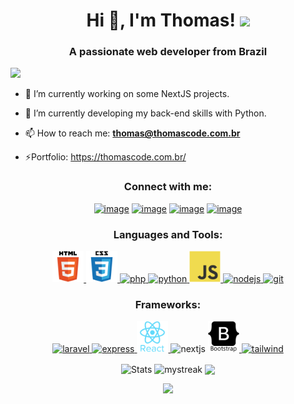 <h1 align="center">Hi 👋, I'm Thomas! <img height="20" src="https://emoji.gg/assets/emoji/2843-verified-developer-badge-skyblue.png"></h1>
<h3 align="center">A passionate web developer from Brazil</h3>

<a href="https://www.youtube.com/watch?v=dQw4w9WgXcQ"><img src="https://user-images.githubusercontent.com/73097560/115834477-dbab4500-a447-11eb-908a-139a6edaec5c.gif"></a>


- 🔭 I’m currently working on some NextJS projects.

- 🌱 I’m currently developing my back-end skills with Python.

- 📫 How to reach me: **thomas@thomascode.com.br**

- ⚡Portfolio: https://thomascode.com.br/


<h3 align="center">Connect with me:</h3>
<div align="center">
  
  [![image](https://img.shields.io/badge/LinkedIn-0077B5?style=for-the-badge&logo=linkedin&logoColor=white)](https://www.linkedin.com/in/thomasaleknovic/)
[![image](https://img.shields.io/badge/Instagram-E4405F?style=for-the-badge&logo=instagram&logoColor=white)](https://www.instagram.com/thomas_aleknovic/)
[![image](https://img.shields.io/badge/Twitter-1DA1F2?style=for-the-badge&logo=twitter&logoColor=white)](https://twitter.com/Taleknovic)
[![image](https://img.shields.io/badge/Mail-D14836?style=for-the-badge&logo=gmail&logoColor=white)](mailto:thomas@thomascode.com.br)

  <h3 align="center">Languages and Tools:</h3>

<p align="center"> 
  <a href="https://www.w3.org/html/" target="_blank"> 
    <img src="https://raw.githubusercontent.com/devicons/devicon/master/icons/html5/html5-original-wordmark.svg" alt="html5" width="50" height="50"/> 
  </a>
  <a href="https://www.w3schools.com/css/" target="_blank"> 
    <img src="https://raw.githubusercontent.com/devicons/devicon/master/icons/css3/css3-original-wordmark.svg" alt="css3" width="50" height="50"/> 
  </a> 
  <a href='https://www.php.net/' target="_blank">
     <img src="https://cdn.jsdelivr.net/gh/devicons/devicon/icons/php/php-original.svg" alt="php" width="50" height="50" />
  </a>
   <a href='https://www.python.org/' target="_blank">
       <img src="https://cdn.jsdelivr.net/gh/devicons/devicon/icons/python/python-plain-wordmark.svg" alt="python" width="50" height="50" />    
  </a>
  <a href="https://developer.mozilla.org/en-US/docs/Web/JavaScript" target="_blank"> 
    <img src="https://raw.githubusercontent.com/devicons/devicon/master/icons/javascript/javascript-original.svg" alt="javascript" width="50" height="50"/> 
  </a> 
  <a href="https://nodejs.org/en/" target="_blank"> 
            <img src="https://cdn.jsdelivr.net/gh/devicons/devicon/icons/nodejs/nodejs-original.svg"  alt="nodejs" width="50" height="50"/>
  </a>
  <a href="https://git-scm.com/" target="_blank"> 
    <img src="https://www.vectorlogo.zone/logos/git-scm/git-scm-icon.svg" alt="git" width="50" height="50"/> 
  </a>
  
  <h3 align="center">Frameworks:</h3>
          

   <a href='https://laravel.com/' target="_blank">
       <img src="https://cdn.jsdelivr.net/gh/devicons/devicon/icons/laravel/laravel-plain-wordmark.svg" alt="laravel" width="50" height="50" />    
  </a>
    <a href='https://expressjs.com/' target="_blank">
       <img src="https://cdn.jsdelivr.net/gh/devicons/devicon/icons/express/express-original.svg"  alt="express" width="50" height="50" />    
  </a>
  <a href="https://reactjs.org/" target="_blank" rel="noreferrer"> <img
      src="https://raw.githubusercontent.com/devicons/devicon/master/icons/react/react-original-wordmark.svg"
      alt="react" width="50" height="50" />
  </a
    <a href="https://nextjs.org/" target="_blank"  rel="noreferrer"> 
    <img src="https://github.com/bestofjs/bestofjs-webui/blob/master/public/logos/nextjs.dark.svg" alt="nextjs" width="50" height="50"/> 
  </a>
  <a href="https://getbootstrap.com" target="_blank" rel="noreferrer">
    <img src="https://raw.githubusercontent.com/devicons/devicon/master/icons/bootstrap/bootstrap-plain-wordmark.svg"
      alt="bootstrap" width="50" height="50" />
  </a>
  <a href="https://tailwindcss.com/" target="_blank" rel="noreferrer">
    <img src="https://cdn.jsdelivr.net/gh/devicons/devicon/icons/tailwindcss/tailwindcss-plain.svg"
      alt="tailwind" width="50" height="50" />
  </a>
</p>

  
  
<img align="center" src="https://github-readme-stats-opal-phi.vercel.app/api?username=thomasaleknovic&show_icons=true&theme=tokyonight&count_private=true" alt="Stats"/>
<img  align="center" src="https://github-readme-streak-stats.herokuapp.com/?user=thomasaleknovic&theme=tokyonight" alt="mystreak"/>
 <img align="center" src="https://github-readme-stats-opal-phi.vercel.app/api/top-langs?username=thomasaleknovic&layout=compact&theme=tokyonight" />


  
  <a href="https://www.youtube.com/watch?v=dQw4w9WgXcQ"><img src="https://user-images.githubusercontent.com/73097560/115834477-dbab4500-a447-11eb-908a-139a6edaec5c.gif"></a>
